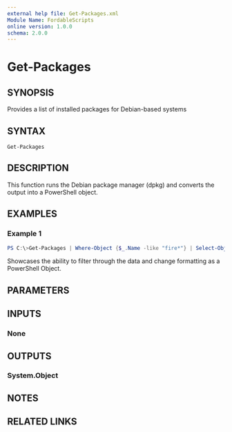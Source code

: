 ```yaml
---
external help file: Get-Packages.xml
Module Name: FordableScripts
online version: 1.0.0
schema: 2.0.0
---
```


# Get-Packages

## SYNOPSIS
Provides a list of installed packages for Debian-based systems

## SYNTAX

```
Get-Packages
```

## DESCRIPTION
This function runs the Debian package manager (dpkg) and converts the output into a PowerShell object.

## EXAMPLES

### Example 1
```powershell
PS C:\>Get-Packages | Where-Object {$_.Name -like "fire*"} | Select-Object -Property Name, Version | Format-List
```

Showcases the ability to filter through the data and change formatting as a PowerShell Object.

## PARAMETERS

## INPUTS

### None
## OUTPUTS

### System.Object
## NOTES

## RELATED LINKS
